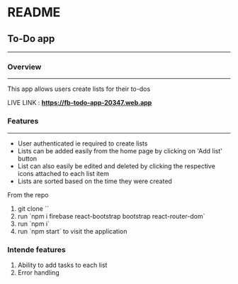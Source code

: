 # README

<h2>To-Do app</h2>
<hr>

<h3>Overview</h3>
<hr>

<p>This app allows users create lists for their to-dos</p>

<p>LIVE LINK : <a href="https://fb-todo-app-20347.web.app" style="font-weight:bold;">https://fb-todo-app-20347.web.app</a></p>

<h3>Features</h3>
<hr>
<ul>
  <li>User authenticated ie required to create lists</li>

  <li>Lists can be added easily from the home page by 
  clicking on 'Add list' button</li>

  <li>List can also easily be edited and deleted by clicking the respective icons attached to each list item</li>

  <li>Lists are sorted based on the time they were created</li>

</ul>

<span style="fon-weight:10;">From the repo</span>

<ol>
  <li>git clone ``</li>

  <li>run `npm i firebase react-bootstrap bootstrap react-router-dom`</li>

  <li>run `npm i`</li>

  <li>run `npm start` to visit the application</li>
</ol>

<h3>Intende features</h3>

<ol>
  <li>Ability to add tasks to each list</li>

  <li>Error handling</li>
</ol>